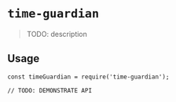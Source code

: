 # `time-guardian`

> TODO: description

## Usage

```
const timeGuardian = require('time-guardian');

// TODO: DEMONSTRATE API
```
